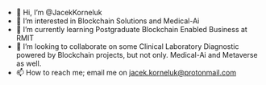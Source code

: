 - 👋 Hi, I’m @JacekKorneluk
- 👀 I’m interested in Blockchain Solutions and Medical-Ai
- 🌱 I’m currently learning Postgraduate Blockchain Enabled Business at RMIT
- 💞️ I’m looking to collaborate on some Clinical Laboratory Diagnostic powered by Blockchain projects, but not only. Medical-Ai and Metaverse as well.
- 📫 How to reach me; email me on jacek.korneluk@protonmail.com

<!---
JacekKorneluk/JacekKorneluk is a ✨ special ✨ repository because its `README.md` (this file) appears on your GitHub profile.
You can click the Preview link to take a look at your changes.
--->
